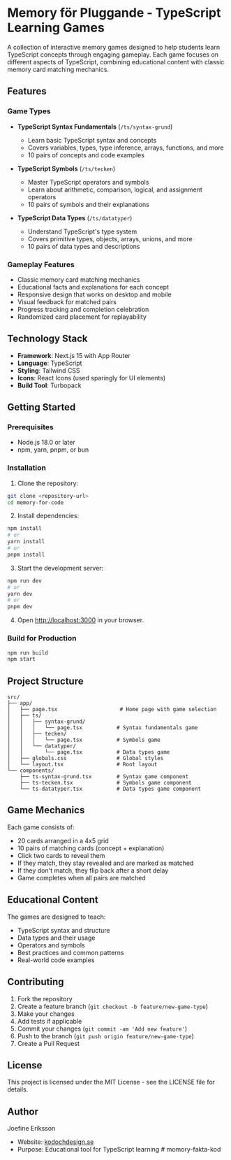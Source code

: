 # Memory för Pluggande - TypeScript Learning Games

A collection of interactive memory games designed to help students learn TypeScript concepts through engaging gameplay. Each game focuses on different aspects of TypeScript, combining educational content with classic memory card matching mechanics.

## Features

### Game Types

- **TypeScript Syntax Fundamentals** (`/ts/syntax-grund`)

  - Learn basic TypeScript syntax and concepts
  - Covers variables, types, type inference, arrays, functions, and more
  - 10 pairs of concepts and code examples

- **TypeScript Symbols** (`/ts/tecken`)

  - Master TypeScript operators and symbols
  - Learn about arithmetic, comparison, logical, and assignment operators
  - 10 pairs of symbols and their explanations

- **TypeScript Data Types** (`/ts/datatyper`)
  - Understand TypeScript's type system
  - Covers primitive types, objects, arrays, unions, and more
  - 10 pairs of data types and descriptions

### Gameplay Features

- Classic memory card matching mechanics
- Educational facts and explanations for each concept
- Responsive design that works on desktop and mobile
- Visual feedback for matched pairs
- Progress tracking and completion celebration
- Randomized card placement for replayability

## Technology Stack

- **Framework**: Next.js 15 with App Router
- **Language**: TypeScript
- **Styling**: Tailwind CSS
- **Icons**: React Icons (used sparingly for UI elements)
- **Build Tool**: Turbopack

## Getting Started

### Prerequisites

- Node.js 18.0 or later
- npm, yarn, pnpm, or bun

### Installation

1. Clone the repository:

```bash
git clone <repository-url>
cd memory-for-code
```

2. Install dependencies:

```bash
npm install
# or
yarn install
# or
pnpm install
```

3. Start the development server:

```bash
npm run dev
# or
yarn dev
# or
pnpm dev
```

4. Open [http://localhost:3000](http://localhost:3000) in your browser.

### Build for Production

```bash
npm run build
npm start
```

## Project Structure

```
src/
├── app/
│   ├── page.tsx                    # Home page with game selection
│   ├── ts/
│   │   ├── syntax-grund/
│   │   │   └── page.tsx           # Syntax fundamentals game
│   │   ├── tecken/
│   │   │   └── page.tsx           # Symbols game
│   │   └── datatyper/
│   │       └── page.tsx           # Data types game
│   ├── globals.css                # Global styles
│   └── layout.tsx                 # Root layout
└── components/
    ├── ts-syntax-grund.tsx        # Syntax game component
    ├── ts-tecken.tsx              # Symbols game component
    └── ts-datatyper.tsx           # Data types game component
```

## Game Mechanics

Each game consists of:

- 20 cards arranged in a 4x5 grid
- 10 pairs of matching cards (concept + explanation)
- Click two cards to reveal them
- If they match, they stay revealed and are marked as matched
- If they don't match, they flip back after a short delay
- Game completes when all pairs are matched

## Educational Content

The games are designed to teach:

- TypeScript syntax and structure
- Data types and their usage
- Operators and symbols
- Best practices and common patterns
- Real-world code examples

## Contributing

1. Fork the repository
2. Create a feature branch (`git checkout -b feature/new-game-type`)
3. Make your changes
4. Add tests if applicable
5. Commit your changes (`git commit -am 'Add new feature'`)
6. Push to the branch (`git push origin feature/new-game-type`)
7. Create a Pull Request

## License

This project is licensed under the MIT License - see the LICENSE file for details.

## Author

Joefine Eriksson

- Website: [kodochdesign.se](https://kodochdesign.se)
- Purpose: Educational tool for TypeScript learning
#   m o m o r y - f a k t a - k o d  
 